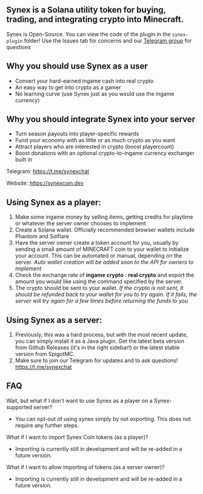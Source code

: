 ## Synex is a Solana utility token for buying, trading, and integrating crypto into Minecraft.

Synex is Open-Source. You can view the code of the plugin in the `synex-plugin` folder! Use the Issues tab for concerns and our [Telegram group](https://t.me/synexchat) for questions

## Why you should use Synex as a user
- Convert your hard-earned ingame cash into real crypto
- An easy way to get into crypto as a gamer
- No learning curve (use Synex just as you would use the ingame currency)

## Why you should integrate Synex into your server
- Turn season payouts into player-specific rewards
- Fund your economy with as little or as much crypto as you want
- Attract players who are interested in crypto (boost playercount)
- Boost donations with an optional crypto-to-ingame currency exchanger built in

Telegram: https://t.me/synexchat

Website: https://synexcoin.dev

## Using Synex as a player:
1. Make some ingame money by selling items, getting credits for playtime or whatever the server owner chooses to implement
2. Create a Solana wallet. Officially recommended browser wallets include Phantom and Solflare
3. Have the server owner create a token account for you, usually by sending a small amount of MINECRAFT coin to your wallet to initialize your account. This can be automated or manual, depending on the server. *Auto wallet creation will be added soon to the API for owners to implement*
4. Check the exchange rate of **ingame crypto** : **real crypto** and export the amount you would like using the command specified by the server.
5. The crypto should be sent to your wallet. 
*If the crypto is not sent, it should be refunded back to your wallet for you to try again. If it fails, the server will try again for a few times before returning the funds to you*

## Using Synex as a server:
1. Previously, this was a hard process, but with the most recent update, you can simply install it as a Java plugin. Get the latest beta version from Github Releases (it's in the right sidebar!) or the latest stable version from SpigotMC.
2. Make sure to join our Telegram for updates and to ask questions! https://t.me/synexchat

## FAQ

Wait, but what if I don't want to use Synex as a player on a Synex-supported server?
- You can opt-out of using synex simply by not exporting. This does not require any further steps.

What if I want to import Synex Coin tokens (as a player)?
- Importing is currently still in development and will be re-added in a future version.

What if I want to allow importing of tokens (as a server owner)?
- Importing is currently still in development and will be re-added in a future version.
